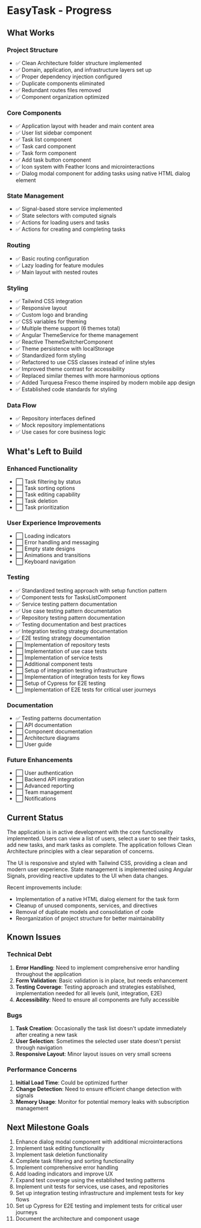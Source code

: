 # EasyTask - Progress

## What Works

### Project Structure

- ✅ Clean Architecture folder structure implemented
- ✅ Domain, application, and infrastructure layers set up
- ✅ Proper dependency injection configured
- ✅ Duplicate components eliminated
- ✅ Redundant routes files removed
- ✅ Component organization optimized

### Core Components

- ✅ Application layout with header and main content area
- ✅ User list sidebar component
- ✅ Task list component
- ✅ Task card component
- ✅ Task form component
- ✅ Add task button component
- ✅ Icon system with Feather Icons and microinteractions
- ✅ Dialog modal component for adding tasks using native HTML dialog element

### State Management

- ✅ Signal-based store service implemented
- ✅ State selectors with computed signals
- ✅ Actions for loading users and tasks
- ✅ Actions for creating and completing tasks

### Routing

- ✅ Basic routing configuration
- ✅ Lazy loading for feature modules
- ✅ Main layout with nested routes

### Styling

- ✅ Tailwind CSS integration
- ✅ Responsive layout
- ✅ Custom logo and branding
- ✅ CSS variables for theming
- ✅ Multiple theme support (6 themes total)
- ✅ Angular ThemeService for theme management
- ✅ Reactive ThemeSwitcherComponent
- ✅ Theme persistence with localStorage
- ✅ Standardized form styling
- ✅ Refactored to use CSS classes instead of inline styles
- ✅ Improved theme contrast for accessibility
- ✅ Replaced similar themes with more harmonious options
- ✅ Added Turquesa Fresco theme inspired by modern mobile app design
- ✅ Established code standards for styling

### Data Flow

- ✅ Repository interfaces defined
- ✅ Mock repository implementations
- ✅ Use cases for core business logic

## What's Left to Build

### Enhanced Functionality

- ⬜ Task filtering by status
- ⬜ Task sorting options
- ⬜ Task editing capability
- ⬜ Task deletion
- ⬜ Task prioritization

### User Experience Improvements

- ⬜ Loading indicators
- ⬜ Error handling and messaging
- ⬜ Empty state designs
- ⬜ Animations and transitions
- ⬜ Keyboard navigation

### Testing

- ✅ Standardized testing approach with setup function pattern
- ✅ Component tests for TasksListComponent
- ✅ Service testing pattern documentation
- ✅ Use case testing pattern documentation
- ✅ Repository testing pattern documentation
- ✅ Testing documentation and best practices
- ✅ Integration testing strategy documentation
- ✅ E2E testing strategy documentation
- ⬜ Implementation of repository tests
- ⬜ Implementation of use case tests
- ⬜ Implementation of service tests
- ⬜ Additional component tests
- ⬜ Setup of integration testing infrastructure
- ⬜ Implementation of integration tests for key flows
- ⬜ Setup of Cypress for E2E testing
- ⬜ Implementation of E2E tests for critical user journeys

### Documentation

- ✅ Testing patterns documentation
- ⬜ API documentation
- ⬜ Component documentation
- ⬜ Architecture diagrams
- ⬜ User guide

### Future Enhancements

- ⬜ User authentication
- ⬜ Backend API integration
- ⬜ Advanced reporting
- ⬜ Team management
- ⬜ Notifications

## Current Status

The application is in active development with the core functionality implemented. Users can view a list of users, select a user to see their tasks, add new tasks, and mark tasks as complete. The application follows Clean Architecture principles with a clear separation of concerns.

The UI is responsive and styled with Tailwind CSS, providing a clean and modern user experience. State management is implemented using Angular Signals, providing reactive updates to the UI when data changes.

Recent improvements include:

- Implementation of a native HTML dialog element for the task form
- Cleanup of unused components, services, and directives
- Removal of duplicate models and consolidation of code
- Reorganization of project structure for better maintainability

## Known Issues

### Technical Debt

1. **Error Handling**: Need to implement comprehensive error handling throughout the application
2. **Form Validation**: Basic validation is in place, but needs enhancement
3. **Testing Coverage**: Testing approach and strategies established, implementation needed for all levels (unit, integration, E2E)
4. **Accessibility**: Need to ensure all components are fully accessible

### Bugs

1. **Task Creation**: Occasionally the task list doesn't update immediately after creating a new task
2. **User Selection**: Sometimes the selected user state doesn't persist through navigation
3. **Responsive Layout**: Minor layout issues on very small screens

### Performance Concerns

1. **Initial Load Time**: Could be optimized further
2. **Change Detection**: Need to ensure efficient change detection with signals
3. **Memory Usage**: Monitor for potential memory leaks with subscription management

## Next Milestone Goals

1. Enhance dialog modal component with additional microinteractions
2. Implement task editing functionality
3. Implement task deletion functionality
4. Complete task filtering and sorting functionality
5. Implement comprehensive error handling
6. Add loading indicators and improve UX
7. Expand test coverage using the established testing patterns
8. Implement unit tests for services, use cases, and repositories
9. Set up integration testing infrastructure and implement tests for key flows
10. Set up Cypress for E2E testing and implement tests for critical user journeys
11. Document the architecture and component usage
